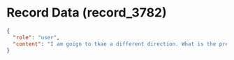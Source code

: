 # Record Data (record_3782)

```json
{
  "role": "user",
  "content": "I am goign to tkae a different direction. What is the premise of caste and where does that premise sit with the idea of friendship?\n"
}
```
